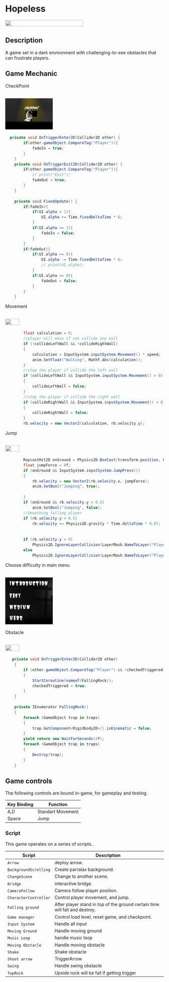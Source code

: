 # Hopeless

<img src="https://github.com/ChristopherAngrico/Hopeless-Game/blob/main/Assets/Hopless-min.gif?raw=true" height="70%" width="70%">

## Description
A game set in a dark environment with challenging-to-see obstacles that can frustrate players.

## Game Mechanic
<p>CheckPoint<p/><br/>
<img src="https://github.com/ChristopherAngrico/Hopeless-Game/blob/main/AllPhoto/CheckPoint.png" height="30%" width="30%">
  
```C#
  private void OnTriggerEnter2D(Collider2D other) {
        if(other.gameObject.CompareTag("Player")){
            fadeIn = true;
        }
    }
    private void OnTriggerExit2D(Collider2D other) {
        if(other.gameObject.CompareTag("Player")){
            // print("Exit");
            fadeOut = true;
        }
    }

    private void FixedUpdate() {
        if(fadeIn){
            if(UI.alpha < 1){
                UI.alpha += Time.fixedDeltaTime * 6;
            }
            if(UI.alpha >= 1){
                fadeIn = false; 
            }
        }
        if(fadeOut){
            if(UI.alpha >= 0){
                UI.alpha -= Time.fixedDeltaTime * 6;
                // print(UI.alpha);
            }
            if(UI.alpha == 0){
                fadeOut = false;
            }
        }
    }
```

<p>Movement<p/><br/>
<img src="https://github.com/ChristopherAngrico/Hopeless-Game/assets/87889745/7e33abf1-f6c2-4ca2-9264-99b138fb9920" height="30%" width="30%">

```c#
        float calculation = 0;
        //player will move if not collide any wall
        if (!collideLeftWall && !collideRightWall)
        {
            calculation = InputSystem.inputSystem.Movement() * speed;
            anim.SetFloat("Walking", Mathf.Abs(calculation));
        }
        //stop the player if collide the left wall
        if (collideLeftWall && InputSystem.inputSystem.Movement() > 0)
        {
            collideLeftWall = false;
        }
        //stop the player if collide the right wall
        if (collideRightWall && InputSystem.inputSystem.Movement() < 0)
        {
            collideRightWall = false;
        }
        rb.velocity = new Vector2(calculation, rb.velocity.y);
```

<p>Jump<p/><br/>
<img src="https://github.com/ChristopherAngrico/Hopeless-Game/assets/87889745/7ec1d02b-25a6-49d2-9e89-24cc78910a03" height="30%" width="30%">

```c#
        RaycastHit2D onGround = Physics2D.BoxCast(transform.position, GetComponent<SpriteRenderer>().bounds.size, 0f, Vector2.down, groundLength, groundLayer);
        float jumpForce = 8f;
        if (onGround && InputSystem.inputSystem.JumpPress())
        {
            rb.velocity = new Vector2(rb.velocity.x, jumpForce);
            anim.SetBool("Jumping", true);

        }
        if (onGround && rb.velocity.y < 0.5)
            anim.SetBool("Jumping", false);
        //Smoothing falling player
        if (rb.velocity.y < 0.5)
            rb.velocity += Physics2D.gravity * Time.deltaTime * 0.8f;
            
    
        if (rb.velocity.y > 0)
            Physics2D.IgnoreLayerCollision(LayerMask.NameToLayer("Player"), LayerMask.NameToLayer("Ground"), true);
        else
            Physics2D.IgnoreLayerCollision(LayerMask.NameToLayer("Player"), LayerMask.NameToLayer("Ground"), false);
```

<p>Choose difficulty in main menu<p/><br/>
<img src="https://github.com/ChristopherAngrico/Hopeless-Game/blob/main/AllPhoto/MainMenu.png" height="30%" width="30%">

<p>Obstacle<p/><br/>
<img src="https://github.com/ChristopherAngrico/Hopeless-Game/assets/87889745/fb6e7510-35f6-40e5-978c-fe7b4b1f4ea7" height="30%" width="30%">
  
```c#
   private void OnTriggerEnter2D(Collider2D other)
    {
        if (other.gameObject.CompareTag("Player") && !checkedTriggered)
        {
            StartCoroutine(nameof(FallingRock));
            checkedTriggered = true;
        }
    }

    private IEnumerator FallingRock()
    {
        foreach (GameObject trap in traps)
        {
            trap.GetComponent<Rigidbody2D>().isKinematic = false;
        }
        yield return new WaitForSeconds(2f);
        foreach (GameObject trap in traps)
        {
            Destroy(trap);
        }
    }
```

## Game controls

The following controls are bound in-game, for gameplay and testing.

| Key Binding       | Function          |
| ----------------- | ----------------- |
| A,D           | Standart Movement |
| Space           | Jump |

### Script

This game operates on a series of scripts..

| Script       | Description                                                  |
| ------------------- | ------------------------------------------------------------ |
| `Arrow` | deploy arrow. |
| `BackgroundScrolling`  | Create parralax background. |
| `ChangeScene`  | Change to another scene. |
| `Bridge`  | interactive bridge.  |
| `CameraFollow`  | Camera follow player position.  |
| `CharacterController`  | Control player movement, and jump.  |
| `Falling ground`  | After player stand in top of the ground certain time will fall and destroy. |
| `Game manager`  | Control load level, reset game, and checkpoint. |
| `Input System`  | Handle all input |
| `Moving Ground`  | Handle moving ground |
| `Music Loop`  | handle music loop |
| `Moving Obstacle`  | Handle moving obstacle |
| `Shake`  | Shake obstacle |
| `Shoot arrow`  | TriggerArrow |
| `Swing`  | Handle swing obstacle |
| `TopRock`  | Upside rock will be fall if getting trigger |

